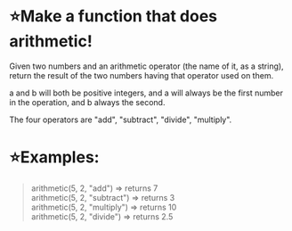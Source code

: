 # :star:Make a function that does arithmetic!

Given two numbers and an arithmetic operator (the name of it, as a string), return the result of the two numbers having that operator used on them.
   
   a and b will both be positive integers, and a will always be the first number in the operation, and b always the second.
   
   The four operators are "add", "subtract", "divide", "multiply".
# :star:Examples:

> arithmetic(5, 2, "add")      => returns 7<br>
arithmetic(5, 2, "subtract") => returns 3<br>
arithmetic(5, 2, "multiply") => returns 10<br>
arithmetic(5, 2, "divide")   => returns 2.5



